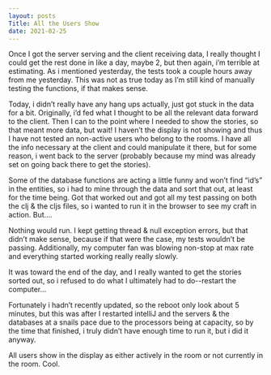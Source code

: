 ```yaml
---
layout: posts
Title: All the Users Show
date: 2021-02-25
---
```


Once I got the server serving and the client receiving data, I really thought I could get the rest done in like a day, maybe 2, but then again, i’m terrible at estimating.  As i mentioned yesterday, the tests took a couple hours away from me yesterday.  This was not as true today as I’m still kind of manually testing the functions, if that makes sense.  

Today, i didn’t really have any hang ups actually, just got stuck in the data for a bit.  Originally, i’d fed what I thought to be all the relevant data forward to the client.  Then I can to the point where I needed to show the stories, so that meant more data, but wait!  I haven’t the display is not showing and thus I have not tested an non-active users who belong to the rooms.  I have all the info necessary at the client and could manipulate it there, but for some reason, i went back to the server (probably because my mind was already set on going back there to get the stories).

Some of the database functions are acting a little funny and won’t find “id’s” in the entities, so i had to mine through the data and sort that out, at least for the time being.  Got that worked out and got all my test passing on both the clj & the cljs files, so i wanted to run it in the browser to see my craft in action.  But….

Nothing would run.  I kept getting thread & null exception errors, but that didn’t make sense, because if that were the case, my tests wouldn’t be passing.  Additionally, my computer fan was blowing non-stop at max rate and everything started working really really slowly.  

It was toward the end of the day, and I really wanted to get the stories sorted out, so i refused to do what I ultimately had to do--restart the computer…

Fortunately i hadn’t recently updated, so the reboot only look about 5 minutes, but this was after I restarted intelliJ and the servers & the databases at a snails pace due to the processors being at capacity, so by the time that finished, i truly didn’t have enough time to run it, but i did it anyway.

All users show in the display as either actively in the room or not currently in the room.  Cool.  



